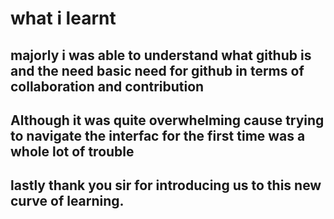 # what i learnt
## majorly i was able to understand what github is and the need basic need for github in terms of collaboration and contribution
## Although it was quite overwhelming cause trying to navigate the interfac for the first time was a whole lot of trouble
## lastly thank you sir for introducing us to this new curve of learning.
